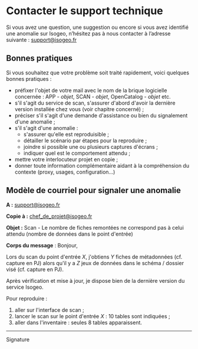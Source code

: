 # Contacter le support technique

Si vous avez une question, une suggestion ou encore si vous avez identifié une anomalie sur Isogeo, n’hésitez pas à nous contacter à l’adresse suivante : support@isogeo.fr

## Bonnes pratiques

Si vous souhaitez que votre problème soit traité rapidement, voici quelques bonnes pratiques :

- préfixer l'objet de votre mail avec le nom de la brique logicielle concernée : APP - *objet*, SCAN - *objet*, OpenCatalog - *objet* etc.
- s'il s'agit du service de scan, s'assurer d'abord d'avoir la dernière version installée chez vous (voir chapitre concerné) ;
- préciser s'il s'agit d'une demande d'assistance ou bien du signalement d'une anomalie ;
- s'il s'agit d'une anomalie :
  * s'assurer qu'elle est reproduisible ;
  * détailler le scénario par étapes pour la reproduire ;
  * joindre si possible une ou plusieurs captures d'écrans ;
  * indiquer quel est le comportement attendu ;
- mettre votre interlocuteur projet en copie ;
- donner toute information complémentaire aidant à la compréhension du contexte (proxy, usages, configuration...)


## Modèle de courriel pour signaler une anomalie

**A :** support@isogeo.fr

**Copie à :** chef_de_projet@isogeo.fr

**Objet :** Scan - Le nombre de fiches remontées ne correspond pas à celui attendu (nombre de données dans le point d'entrée)

**Corps du message** :
Bonjour,

Lors du scan du point d'entrée *X*, j'obtiens *Y* fiches de métadonnées (cf. capture en PJ) alors qu'il y a *Z* jeux de données dans le schéma / dossier visé (cf. capture en PJ).

Après vérification et mise à jour, je dispose bien de la dernière version du service Isogeo.

Pour reproduire :

1. aller sur l'interface de scan ;
2. lancer le scan sur le point d'entrée *X* : 10 tables sont indiquées ;
3. aller dans l'inventaire : seules 8 tables apparaissent.

-----
Signature
